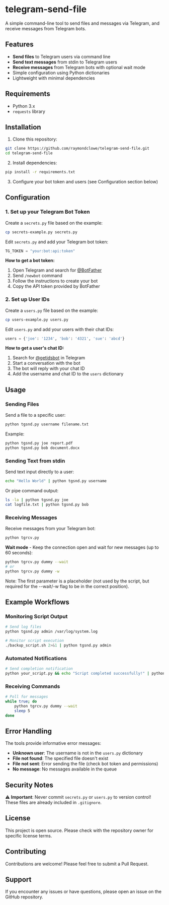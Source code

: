 # telegram-send-file

A simple command-line tool to send files and messages via Telegram, and receive messages from Telegram bots.

## Features

- **Send files** to Telegram users via command line
- **Send text messages** from stdin to Telegram users
- **Receive messages** from Telegram bots with optional wait mode
- Simple configuration using Python dictionaries
- Lightweight with minimal dependencies

## Requirements

- Python 3.x
- `requests` library

## Installation

1. Clone this repository:
```bash
git clone https://github.com/raymondclowe/telegram-send-file.git
cd telegram-send-file
```

2. Install dependencies:
```bash
pip install -r requirements.txt
```

3. Configure your bot token and users (see Configuration section below)

## Configuration

### 1. Set up your Telegram Bot Token

Create a `secrets.py` file based on the example:

```bash
cp secrets-example.py secrets.py
```

Edit `secrets.py` and add your Telegram bot token:

```python
TG_TOKEN = "your:bot:api:token"
```

**How to get a bot token:**
1. Open Telegram and search for [@BotFather](https://t.me/botfather)
2. Send `/newbot` command
3. Follow the instructions to create your bot
4. Copy the API token provided by BotFather

### 2. Set up User IDs

Create a `users.py` file based on the example:

```bash
cp users-example.py users.py
```

Edit `users.py` and add your users with their chat IDs:

```python
users = {'joe': '1234', 'bob': '4321', 'sue': 'abcd'}
```

**How to get a user's chat ID:**
1. Search for [@getidsbot](https://t.me/getidsbot) in Telegram
2. Start a conversation with the bot
3. The bot will reply with your chat ID
4. Add the username and chat ID to the `users` dictionary

## Usage

### Sending Files

Send a file to a specific user:

```bash
python tgsnd.py username filename.txt
```

Example:
```bash
python tgsnd.py joe report.pdf
python tgsnd.py bob document.docx
```

### Sending Text from stdin

Send text input directly to a user:

```bash
echo "Hello World" | python tgsnd.py username
```

Or pipe command output:
```bash
ls -la | python tgsnd.py joe
cat logfile.txt | python tgsnd.py bob
```

### Receiving Messages

Receive messages from your Telegram bot:

```bash
python tgrcv.py
```

**Wait mode** - Keep the connection open and wait for new messages (up to 60 seconds):

```bash
python tgrcv.py dummy --wait
# or
python tgrcv.py dummy -w
```

Note: The first parameter is a placeholder (not used by the script, but required for the --wait/-w flag to be in the correct position).

## Example Workflows

### Monitoring Script Output

```bash
# Send log files
python tgsnd.py admin /var/log/system.log

# Monitor script execution
./backup_script.sh 2>&1 | python tgsnd.py admin
```

### Automated Notifications

```bash
# Send completion notification
python your_script.py && echo "Script completed successfully!" | python tgsnd.py admin
```

### Receiving Commands

```bash
# Poll for messages
while true; do
    python tgrcv.py dummy --wait
    sleep 5
done
```

## Error Handling

The tools provide informative error messages:

- **Unknown user**: The username is not in the `users.py` dictionary
- **File not found**: The specified file doesn't exist
- **File not sent**: Error sending the file (check bot token and permissions)
- **No message**: No messages available in the queue

## Security Notes

⚠️ **Important**: Never commit `secrets.py` or `users.py` to version control! These files are already included in `.gitignore`.

## License

This project is open source. Please check with the repository owner for specific license terms.

## Contributing

Contributions are welcome! Please feel free to submit a Pull Request.

## Support

If you encounter any issues or have questions, please open an issue on the GitHub repository.
